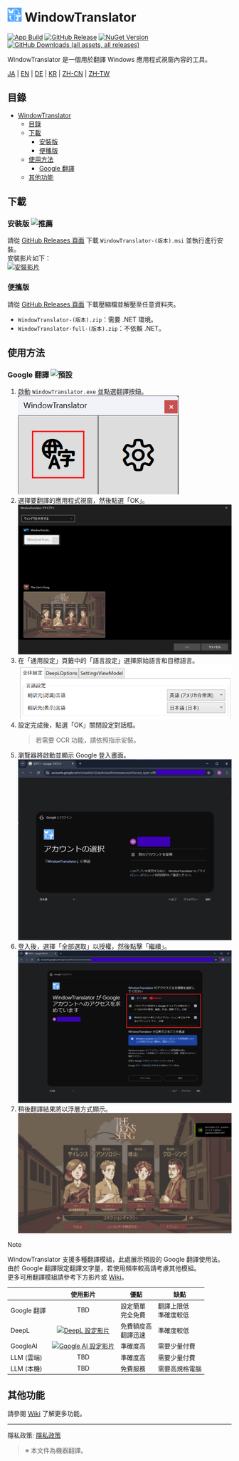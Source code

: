 # <img src="images/wt.png" width="32" > WindowTranslator

[![App Build](https://github.com/Freeesia/WindowTranslator/actions/workflows/dotnet-desktop.yml/badge.svg)](https://github.com/Freeesia/WindowTranslator/actions/workflows/dotnet-desktop.yml)
[![GitHub Release](https://img.shields.io/github/v/release/Freeesia/WindowTranslator)](https://github.com/Freeesia/WindowTranslator/releases/latest)
[![NuGet Version](https://img.shields.io/nuget/v/WindowTranslator.Abstractions)](https://www.nuget.org/packages/WindowTranslator.Abstractions)
[![GitHub Downloads (all assets, all releases)](https://img.shields.io/github/downloads/Freeesia/WindowTranslator/total)](https://github.com/Freeesia/WindowTranslator/releases/latest)

WindowTranslator 是一個用於翻譯 Windows 應用程式視窗內容的工具。

[JA](README.md) | [EN](README.en.md) | [DE](README.de.md) | [KR](README.kr.md) | [ZH-CN](README.zh-cn.md) | [ZH-TW](README.zh-tw.md)

## 目錄
- [ WindowTranslator](#-windowtranslator)
  - [目錄](#目錄)
  - [下載](#下載)
    - [安裝版 ](#安裝版-)
    - [便攜版](#便攜版)
  - [使用方法](#使用方法)
    - [Google 翻譯 ](#google-翻譯-)
  - [其他功能](#其他功能)

## 下載
### 安裝版 ![推薦](https://img.shields.io/badge/%E3%82%AA%E3%82%B9%E3%82%B9%E3%83%A1-brightgreen)
請從 [GitHub Releases 頁面](https://github.com/Freeesia/WindowTranslator/releases/latest) 下載 `WindowTranslator-(版本).msi` 並執行進行安裝。  
安裝影片如下：  
[![安裝影片](https://github.com/user-attachments/assets/b5babc02-715b-43bc-ba97-f23078ffd39b)](https://youtu.be/wvcbCLA9chQ?t=7)

### 便攜版
請從 [GitHub Releases 頁面](https://github.com/Freeesia/WindowTranslator/releases/latest) 下載壓縮檔並解壓至任意資料夾。  
- `WindowTranslator-(版本).zip`：需要 .NET 環境。  
- `WindowTranslator-full-(版本).zip`：不依賴 .NET。

## 使用方法

### Google 翻譯 ![預設](https://img.shields.io/badge/Default-brightgreen)

1. 啟動 `WindowTranslator.exe` 並點選翻譯按鈕。  
   ![翻譯按鈕](images/translate.png)
2. 選擇要翻譯的應用程式視窗，然後點選「OK」。  
   ![視窗選擇](images/select.png)
3. 在「通用設定」頁籤中的「語言設定」選擇原始語言和目標語言。  
   ![語言設定](images/language.png)
4. 設定完成後，點選「OK」關閉設定對話框。  
   > 若需要 OCR 功能，請依照指示安裝。
5. 瀏覽器將啟動並顯示 Google 登入畫面。  
   ![登入畫面](images/login.png)
6. 登入後，選擇「全部選取」以授權，然後點擊「繼續」。  
   ![授權畫面](images/auth.png)
7. 稍後翻譯結果將以浮層方式顯示。  
   ![翻譯結果](images/result.png)

> [!NOTE]
> WindowTranslator 支援多種翻譯模組，此處展示預設的 Google 翻譯使用法。  
> 由於 Google 翻譯限定翻譯文字量，若使用頻率較高請考慮其他模組。  
> 更多可用翻譯模組請參考下方影片或 [Wiki](https://github.com/Freeesia/WindowTranslator/wiki#translation)。
> 
> |              |                                  使用影片                                  | 優點                         | 缺點                                |
> | ------------ | :-----------------------------------------------------------------------: | ---------------------------- | ----------------------------------- |
> | Google 翻譯  |                                  TBD                                      | 設定簡單<br/>完全免費         | 翻譯上限低<br/>準確度較低              |
> | DeepL        | [![DeepL 設定影片](https://github.com/user-attachments/assets/4abd512f-cff9-45a8-852b-722641458f0b)](https://youtu.be/D7Yb6rIVPI0) | 免費額度高<br/>翻譯迅速         | 準確度較低                         |
> | GoogleAI     | [![Google AI 設定影片](https://github.com/user-attachments/assets/9d3a91ab-f1aa-4079-be68-622212ab1b68)](https://youtu.be/Oht0z03M91I) | 準確度高                    | 需要少量付費                         |
> | LLM (雲端)    |                                  TBD                                      | 準確度高                    | 需要少量付費                         |
> | LLM (本機)    |                                  TBD                                      | 免費服務                    | 需要高規格電腦                       |

## 其他功能

請參閱 [Wiki](https://github.com/Freeesia/WindowTranslator/wiki) 了解更多功能。

---  
隱私政策: [隱私政策](PrivacyPolicy.zh-tw.md)

> ※ 本文件為機器翻譯。